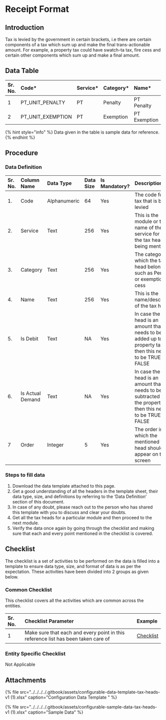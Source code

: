 # Receipt Format

## Introduction

Tax is levied by the government in certain brackets, i.e there are certain components of a tax which sum up and make the final trans-actionable amount. For example, a property tax could have swatch-ta tax, fire cess and certain other components which sum up and make a final amount.

## Data Table

| Sr. No. | Code\* | Service\* | Category\* | Name\* | Is Debit\* | Is Actual Demand\* | Order\* |
| :--- | :--- | :--- | :--- | :--- | :--- | :--- | :--- |
| 1 | PT\_UNIT\_PENALTY | PT | Penalty | PT Penalty | FALSE | FALSE | 1 |
| 2 | PT\_UNIT\_EXEMPTION | PT | Exemption | PT Exemption | TRUE | TRUE | 2 |

{% hint style="info" %}
Data given in the table is sample data for reference.
{% endhint %}

## Procedure

### Data Definition

| Sr. No. | Column Name | Data Type | Data Size | Is Mandatory? | Description |
| :--- | :--- | :--- | :--- | :--- | :--- |
| 1. | Code | Alphanumeric | 64 | Yes | The code for the tax that is being levied |
| 2. | Service | Text | 256 | Yes | This is the module or the name of the service for which the tax head is being mentioned |
| 3. | Category | Text | 256 | Yes | The category to which the tax head belongs such as Penalty or exemption or cess |
| 4. | Name | Text | 256 | Yes | This is the name/description of the tax head |
| 5. | Is Debit | Text | NA | Yes | In case the tax head is an amount that needs to be added up to the property tax, then this needs to be TRUE else FALSE |
| 6. | Is Actual Demand | Text | NA | Yes | In case the tax head is an amount that needs to be subtracted from the property tax, then this needs to be TRUE else FALSE |
| 7 | Order | Integer | 5 | Yes | The order in which the mentioned tax head should appear on the screen |

### Steps to fill data

1. Download the data template attached to this page.
2. Get a good understanding of all the headers in the template sheet, their data type, size, and definitions by referring to the ‘Data Definition’ section of this document.
3. In case of any doubt, please reach out to the person who has shared this template with you to discuss and clear your doubts.
4. Get all the tax heads for a particular module and then proceed to the next module.
5. Verify the data once again by going through the checklist and making sure that each and every point mentioned in the checklist is covered.

## Checklist

The checklist is a set of activities to be performed on the data is filled into a template to ensure data type, size, and format of data is as per the expectation. These activities have been divided into 2 groups as given below.

### Common Checklist

This checklist covers all the activities which are common across the entities.

| Sr. No. | Checklist Parameter | Example |
| :--- | :--- | :--- |
| 1 | Make sure that each and every point in this reference list has been taken care of | [Checklist](../untitled-1/checklist.md) |

### Entity Specific Checklist

Not Applicable

## Attachments

{% file src="../../../../.gitbook/assets/configurable-data-template-tax-heads-v1 \(1\).xlsx" caption="Configuration Data Template " %}

{% file src="../../../../.gitbook/assets/configurable-sample-data-tax-heads-v1 \(1\).xlsx" caption="Sample Data" %}

